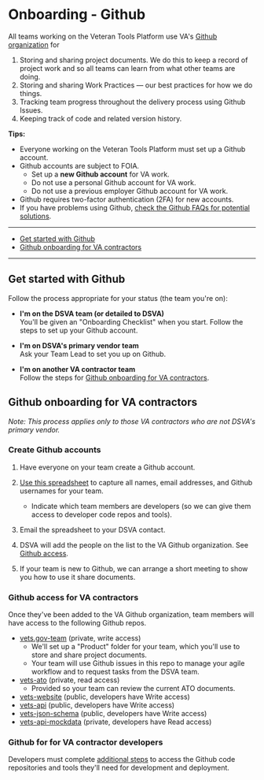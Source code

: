 # Onboarding - Github

All teams working on the Veteran Tools Platform use VA's <a title="Go to VA Github" href="https://github.com/department-of-veterans-affairs" target="_blank">Github organization</a> for

1. Storing and sharing project documents. We do this to keep a record of project work and so all teams can learn from what other teams are doing.
2. Storing and sharing Work Practices &#8212; our best practices for how we do things.
3. Tracking team progress throughout the delivery process using Github Issues.
4. Keeping track of code and related version history.

**Tips:**
* Everyone working on the Veteran Tools Platform must set up a Github account.
* Github accounts are subject to FOIA.
  * Set up a **new Github account** for VA work.
  * Do not use a personal Github account for VA work.
  * Do not use a previous employer Github account for VA work.
* Github requires two-factor authentication (2FA) for new accounts.
* If you have problems using Github, [check the Github FAQs for potential solutions](../faqs#github).

<hr>

* [Get started with Github](#get-started-with-github)
* [Github onboarding for VA contractors](#github-onboarding-for-va-contractors)

<hr>

## Get started with Github

Follow the process appropriate for your status (the team you're on):

* **I'm on the DSVA team (or detailed to DSVA)**
<br/>You'll be given an "Onboarding Checklist" when you start. Follow the steps to set up your Github account.

* **I'm on DSVA's primary vendor team**
<br/>Ask your Team Lead to set you up on Github.
    
* **I'm on another VA contractor team**
<br/>Follow the steps for [Github onboarding for VA contractors](#github-onboarding-for-va-contractors).



## Github onboarding for VA contractors

*Note: This process applies only to those VA contractors who are not DSVA's primary vendor.*

### Create Github accounts

1. Have everyone on your team create a Github account.

2. [Use this spreadsheet](other-va-team-tracker.xlsx) to capture all names, email addresses, and Github usernames for your team.
    * Indicate which team members are developers (so we can give them access to developer code repos and tools).

3. Email the spreadsheet to your DSVA contact.

4. DSVA will add the people on the list to the VA Github organization. See [Github access](#github-access).

5. If your team is new to Github, we can arrange a short meeting to show you how to use it share documents.


### Github access for VA contractors

Once they've been added to the VA Github organization, team members will have access to the following Github repos.

* [vets.gov-team](https://github.com/department-of-veterans-affairs/vets.gov-team) (private, write access)
    * We'll set up a "Product" folder for your team, which you'll use to store and share project documents.
    * Your team will use Github issues in this repo to manage your agile workflow and to request tasks from the DSVA team.
* [vets-ato](https://github.com/department-of-veterans-affairs/vets.gov-ato) (private, read access)
    * Provided so your team can review the current ATO documents.
* [vets-website](https://github.com/department-of-veterans-affairs/vets-website) (public, developers have Write access)
* [vets-api](https://github.com/department-of-veterans-affairs/vets-api) (public, developers have Write access)
* [vets-json-schema](https://github.com/department-of-veterans-affairs/vets-json-schema) (public, developers have Write access)
* [vets-api-mockdata](https://github.com/department-of-veterans-affairs/vets-api-mockdata) (private, developers have Read access)


### Github for  for VA contractor developers

Developers must complete <a  href="https://department-of-veterans-affairs.github.io/va-digital-services-platform-docs/docs/vets-developer-docs/getting-started.html#getting-started" target="_blank">additional steps</a> to access the Github code repositories and tools they'll need for development and deployment.
